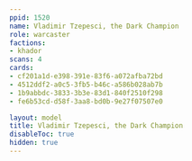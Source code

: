 ```yaml
---
ppid: 1520
name: Vladimir Tzepesci, the Dark Champion
role: warcaster
factions:
- khador
scans: 4
cards:
- cf201a1d-e398-391e-83f6-a072afba72bd
- 4512ddf2-a0c5-3fb5-b46c-a586b028ab7b
- 1b9abbdc-3833-3b3e-83d1-840f2510f298
- fe6b53cd-d58f-3aa8-bd0b-9e27f07507e0

layout: model
title: Vladimir Tzepesci, the Dark Champion
disableToc: true
hidden: true
---
```

